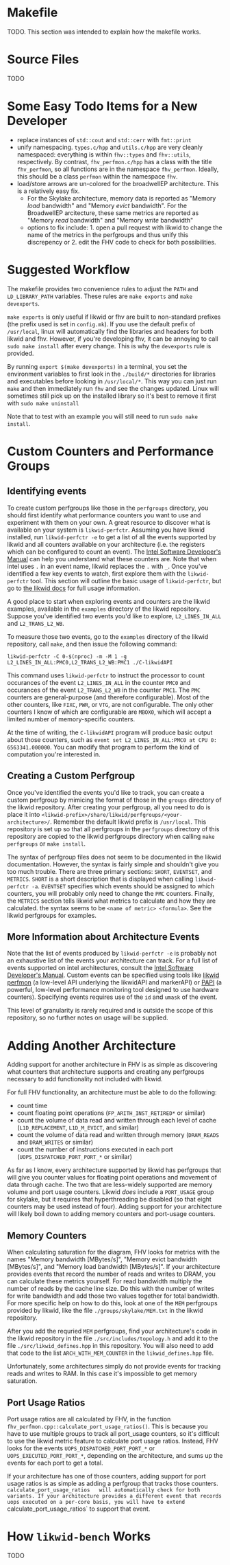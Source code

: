 # Makefile
TODO. This section was intended to explain how the makefile works.

# Source Files
TODO

# Some Easy Todo Items for a New Developer

- replace instances of `std::cout` and `std::cerr` with `fmt::print`
- unify namespacing. `types.c/hpp` and `utils.c/hpp` are very cleanly namespaced:
  everything is within `fhv::types` and `fhv::utils`, respectively. By
  contrast, `fhv_perfmon.c/hpp` has a class with the title `fhv_perfmon`, so
  all functions are in the namespace `fhv_perfmon`. Ideally, this should be a
  class `perfmon` within the namespace `fhv`.
- load/store arrows are un-colored for the broadwellEP architecture. This is a
  relatively easy fix.
  - For the Skylake architecture, memory data is reported as "Memory *load*
    bandwidth" and "Memory *evict* bandwidth". For the BroadwellEP arcitecture,
    these same metrics are reported as "Memory *read* bandwidth" and "Memory
    *write* bandwidth"
  - options to fix include: 1. open a pull request with likwid to change the
    name of the metrics in the perfgroups and thus unify this discrepency or 2.
    edit the FHV code to check for both possibilities.

# Suggested Workflow

The makefile provides two convenience rules to adjust the `PATH` and `LD_LIBRARY_PATH` variables. These rules are `make exports` and `make devexports`.

`make exports` is only useful if likwid or fhv are built to non-standard prefixes (the prefix used is set in `config.mk`). If you use the default prefix of `/usr/local`, linux will automatically find the libraries and headers for both likwid and fhv. However, if you're developing fhv, it can be annoying to call `sudo make install` after every change. This is why the `devexports` rule is provided.

By running `export $(make devexports)` in a terminal, you set the environment variables to first look in the `./build/*` directories for libraries and executables before looking in `/usr/local/*`. This way you can just run `make` and then immediately run `fhv` and see the changes updated. Linux will sometimes still pick up on the installed library so it's best to remove it first with `sudo make uninstall`

Note that to test with an example you will still need to run `sudo make install`.

# Custom Counters and Performance Groups

## Identifying events

To create custom perfgroups like those in the `perfgroups` directory, you
should first identify what performance counters you want to use and experiment
with them on your own. A great resource to discover what is available on your
system is `likwid-perfctr`. Assuming you have likwid installed, run
`likwid-perfctr -e` to get a list of all the events supported by likwid and all
counters available on your architecture (i.e. the registers which can be
configured to count an event). The [Intel Software Developer's
Manual](https://software.intel.com/content/www/us/en/develop/articles/intel-sdm.html)
can help you understand what these counters are. Note that when intel uses `.`
in an event name, likwid replaces the `.` with `_`. Once you've identified a
few key events to watch, first explore them with the `likwid-perfctr` tool.
This section will outline the basic usage of `likwid-perfctr`, but go to [the
likwid docs](https://github.com/RRZE-HPC/likwid/wiki/likwid-perfctr) for full
usage information. 

A good place to start when exploring events and counters are the likwid
examples, available in the `examples` directory of the likwid repository.
Suppose you've identified two events you'd like to explore, `L2_LINES_IN_ALL`
and `L2_TRANS_L2_WB`. 

To measure those two events, go to the `examples` directory of the likwid
repository, call `make`, and then issue the following command:

`likwid-perfctr -C 0-$(nproc) -m -M 1 -g L2_LINES_IN_ALL:PMC0,L2_TRANS_L2_WB:PMC1 ./C-likwidAPI`

This command uses `likwid-perfctr` to instruct the processor to count
occurances of the event `L2_LINES_IN_ALL` in the counter `PMC0` and occurances
of the event `L2_TRANS_L2_WB` in the counter `PMC1`. The `PMC` counters are
general-purpose (and therefore configurable). Most of the other counters, like
`FIXC`, `PWR`, or `VTG`, are not configurable. The only other counters I know
of which are configurable are `MBOX0`, which will accept a limited number of
memory-specific counters.

At the time of writing, the `C-likwidAPI` program will produce basic output
about those counters, such as `event set L2_LINES_IN_ALL:PMC0 at CPU 0:
6563341.000000`. You can modify that program to perform the kind of computation
you're interested in.

## Creating a Custom Perfgroup

Once you've identified the events you'd like to track, you can create a custom
perfgroup by mimicing the format of those in the `groups` directory of the
likwid repository. After creating your perfgroup, all you need to do is place
it into `<likwid-prefix>/share/likwid/perfgroups/<your-architecture>/`.
Remember the default likwid prefix is `/usr/local`. This repository is set up
so that all perfgroups in the `perfgroups` directory of this repository are
copied to the likwid perfgroups directory when calling `make perfgroups` or
`make install`.

The syntax of perfgroup files does not seem to be documented in the likwid
documentation. However, the syntax is fairly simple and shouldn't give you too
much trouble. There are three primary sections: `SHORT`, `EVENTSET`, and
`METRICS`. `SHORT` is a short description that is displayed when calling
`likwid-perfctr -a`. `EVENTSET` specifies which events should be assigned to
which counters, you will probably only need to change the `PMC` counters.
Finally, the `METRICS` section tells likwid what metrics to calculate and how
they are calculated. the syntax seems to be `<name of metric> <formula>`. See
the likwid perfgroups for examples.

## More Information about Architecture Events

Note that the list of events produced by `likwid-perfctr -e` is probably not an
exhaustive list of the events your architecture can track. For a full list of
events supported on intel architectures, consult the [Intel Software
Developer's
Manual](https://software.intel.com/content/www/us/en/develop/articles/intel-sdm.html).
Custom events can be specified using tools like [likwid
perfmon](https://rrze-hpc.github.io/likwid/Doxygen/group__PerfMon.html) (a
low-level API underlying the likwidAPI and markerAPI) or
[PAPI](https://icl.utk.edu/papi/) (a powerful, low-level performance monitoring
tool designed to use hardware counters). Specifying events requires use of the
`id` and `umask` of the event. 

This level of granularity is rarely required and is outside the scope of this
repository, so no further notes on usage will be supplied.

# Adding Another Architecture

Adding support for another architecture in FHV is as simple as discovering what
counters that architecture supports and creating any perfgroups necessary to
add functionality not included with likwid.

For full FHV functionality, an architecture must be able to do the following:
- count time
- count floating point operations (`FP_ARITH_INST_RETIRED*` or similar)
- count the volume of data read and written through each level of cache
  (`L1D_REPLACEMENT`, `L1D_M_EVICT`, and similar)
- count the volume of data read and written through memory (`DRAM_READS` and
  `DRAM_WRITES` or similar)
- count the number of instructions executed in each port
  (`UOPS_DISPATCHED_PORT_PORT_*` or similar)

As far as I know, every architecture supported by likwid has perfgroups that
will give you counter values for floating point operations and movement of data
through cache. The two that are less-widely supported are memory volume and
port usage counters. Likwid *does* include a `PORT_USAGE` group for skylake,
but it requires that hyperthreading be disabled (so that eight counters may be
used instead of four). Adding support for your architecture will likely boil
down to adding memory counters and port-usage counters.

## Memory Counters

When calculating saturation for the diagram, FHV looks for metrics with the
names "Memory bandwidth [MBytes/s]", "Memory evict bandwidth [MBytes/s]", and
"Memory load bandwidth [MBytes/s]". If your architecture provides events that
record the number of reads and writes to DRAM, you can calculate these metrics
yourself. For read bandwidth multiply the number of reads by the cache line
size. Do this with the number of writes for write bandwidth and add those two
values together for total bandwidth. For more specific help on how to do this,
look at one of the `MEM` perfgroups provided by likwid, like the file
`./groups/skylake/MEM.txt` in the likwid repository.

After you add the requried `MEM` perfgroups, find your architecture's code in
the likwid repository in the file `./src/includes/topology.h` and add it to the
file `./src/likwid_defines.hpp` in this repository. You will also need to add
that code to the list `ARCH_WITH_MEM_COUNTER` in the `likwid_defines.hpp` file.

Unfortunately, some architectures simply do not provide events for tracking
reads and writes to RAM. In this case it's impossible to get memory saturation.

## Port Usage Ratios

Port usage ratios are all calculated by FHV, in the function
`fhv_perfmon.cpp::calculate_port_usage_ratios()`. This is because you have to
use multiple groups to track all port_usage counters, so it's difficult to use
the likwid metric feature to calculate port usage ratios. Instead, FHV looks
for the events `UOPS_DISPATCHED_PORT_PORT_*` or `UOPS_EXECUTED_PORT_PORT_*`,
depending on the architecture, and sums up the events for each port to get a
total. 

If your architecture has one of those counters, adding support for port usage
ratios is as simple as adding a perfgroup that tracks those counters.
`calculate_port_usage_ratios   will automatically check for both variants. If
your architecture provides a different event that records uops executed on a
per-core basis, you will have to extend `calculate_port_usage_ratios` to
support that event.

# How `likwid-bench` Works
TODO
